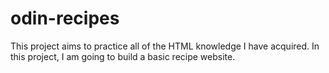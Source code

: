 # odin-recipes

This project aims to practice all of the HTML knowledge I have acquired. In this project, I am going to build a basic recipe website.